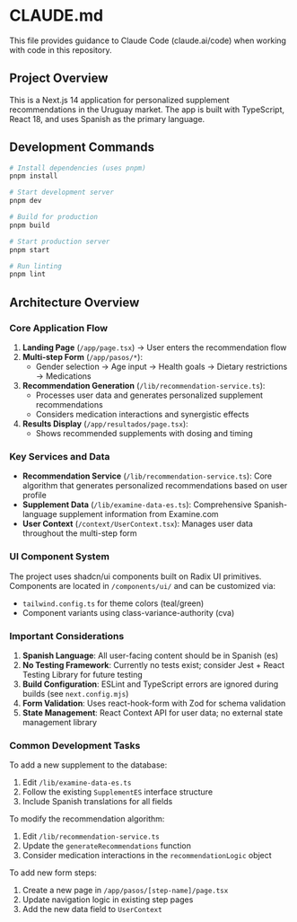 # CLAUDE.md

This file provides guidance to Claude Code (claude.ai/code) when working with code in this repository.

## Project Overview

This is a Next.js 14 application for personalized supplement recommendations in the Uruguay market. The app is built with TypeScript, React 18, and uses Spanish as the primary language.

## Development Commands

```bash
# Install dependencies (uses pnpm)
pnpm install

# Start development server
pnpm dev

# Build for production
pnpm build

# Start production server
pnpm start

# Run linting
pnpm lint
```

## Architecture Overview

### Core Application Flow

1. **Landing Page** (`/app/page.tsx`) → User enters the recommendation flow
2. **Multi-step Form** (`/app/pasos/*`):
   - Gender selection → Age input → Health goals → Dietary restrictions → Medications
3. **Recommendation Generation** (`/lib/recommendation-service.ts`):
   - Processes user data and generates personalized supplement recommendations
   - Considers medication interactions and synergistic effects
4. **Results Display** (`/app/resultados/page.tsx`):
   - Shows recommended supplements with dosing and timing

### Key Services and Data

- **Recommendation Service** (`/lib/recommendation-service.ts`): Core algorithm that generates personalized recommendations based on user profile
- **Supplement Data** (`/lib/examine-data-es.ts`): Comprehensive Spanish-language supplement information from Examine.com
- **User Context** (`/context/UserContext.tsx`): Manages user data throughout the multi-step form

### UI Component System

The project uses shadcn/ui components built on Radix UI primitives. Components are located in `/components/ui/` and can be customized via:
- `tailwind.config.ts` for theme colors (teal/green)
- Component variants using class-variance-authority (cva)

### Important Considerations

1. **Spanish Language**: All user-facing content should be in Spanish (es)
2. **No Testing Framework**: Currently no tests exist; consider Jest + React Testing Library for future testing
3. **Build Configuration**: ESLint and TypeScript errors are ignored during builds (see `next.config.mjs`)
4. **Form Validation**: Uses react-hook-form with Zod for schema validation
5. **State Management**: React Context API for user data; no external state management library

### Common Development Tasks

To add a new supplement to the database:
1. Edit `/lib/examine-data-es.ts`
2. Follow the existing `SupplementES` interface structure
3. Include Spanish translations for all fields

To modify the recommendation algorithm:
1. Edit `/lib/recommendation-service.ts`
2. Update the `generateRecommendations` function
3. Consider medication interactions in the `recommendationLogic` object

To add new form steps:
1. Create a new page in `/app/pasos/[step-name]/page.tsx`
2. Update navigation logic in existing step pages
3. Add the new data field to `UserContext`
